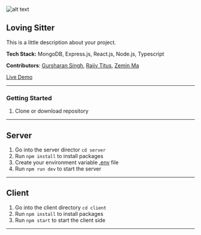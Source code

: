 ![alt text](https://i1.wp.com/southeastproduceweekly.com/wp-content/uploads/2019/08/cosmic-crisp.jpg?fit=1148%2C563&quality=90&strip=all&ssl=1)

## Loving Sitter

This is a little description about your project.

**Tech Stack:** MongoDB, Express.js, React.js, Node.js, Typescript

**Contributors**: [Gursharan Singh](https://github.com/gursharan4312), [Rajiv Titus](https://github.com/rajivtitus), [Zemin Ma](https://github.com/xia0m)

[Live Demo](https://lovingsitter.gursharansingh.ca)

---

### Getting Started

1. Clone or download repository

---

## Server

1. Go into the server director `cd server`
2. Run `npm install` to install packages
3. Create your environment variable [.env](./server/sample.env) file
4. Run `npm run dev` to start the server

---

## Client

1. Go into the client directory `cd client`
2. Run `npm install` to install packages
3. Run `npm start` to start the client side

---
